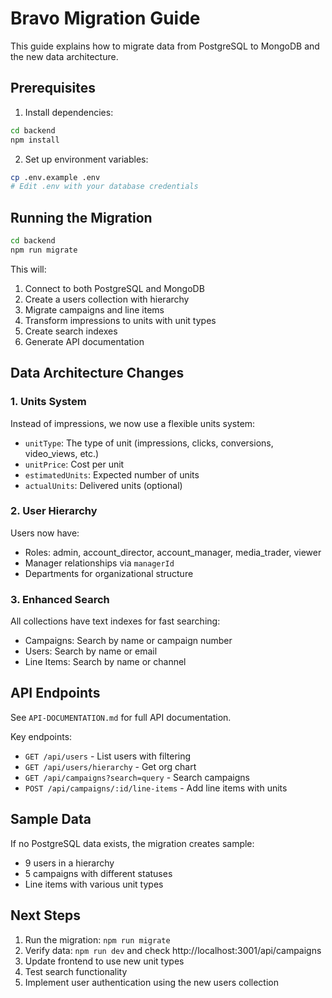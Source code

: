 # Bravo Migration Guide

This guide explains how to migrate data from PostgreSQL to MongoDB and the new data architecture.

## Prerequisites

1. Install dependencies:

```bash
cd backend
npm install
```

2. Set up environment variables:

```bash
cp .env.example .env
# Edit .env with your database credentials
```

## Running the Migration

```bash
cd backend
npm run migrate
```

This will:

1. Connect to both PostgreSQL and MongoDB
2. Create a users collection with hierarchy
3. Migrate campaigns and line items
4. Transform impressions to units with unit types
5. Create search indexes
6. Generate API documentation

## Data Architecture Changes

### 1. Units System

Instead of impressions, we now use a flexible units system:

- `unitType`: The type of unit (impressions, clicks, conversions, video_views, etc.)
- `unitPrice`: Cost per unit
- `estimatedUnits`: Expected number of units
- `actualUnits`: Delivered units (optional)

### 2. User Hierarchy

Users now have:

- Roles: admin, account_director, account_manager, media_trader, viewer
- Manager relationships via `managerId`
- Departments for organizational structure

### 3. Enhanced Search

All collections have text indexes for fast searching:

- Campaigns: Search by name or campaign number
- Users: Search by name or email
- Line Items: Search by name or channel

## API Endpoints

See `API-DOCUMENTATION.md` for full API documentation.

Key endpoints:

- `GET /api/users` - List users with filtering
- `GET /api/users/hierarchy` - Get org chart
- `GET /api/campaigns?search=query` - Search campaigns
- `POST /api/campaigns/:id/line-items` - Add line items with units

## Sample Data

If no PostgreSQL data exists, the migration creates sample:

- 9 users in a hierarchy
- 5 campaigns with different statuses
- Line items with various unit types

## Next Steps

1. Run the migration: `npm run migrate`
2. Verify data: `npm run dev` and check http://localhost:3001/api/campaigns
3. Update frontend to use new unit types
4. Test search functionality
5. Implement user authentication using the new users collection
